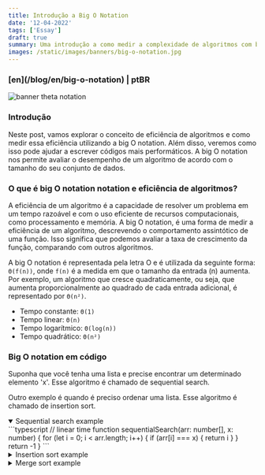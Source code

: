 ```yaml
---
title: Introdução a Big O Notation
date: '12-04-2022'
tags: ['Essay']
draft: true
summary: Uma introdução a como medir a complexidade de algoritmos com big o notation e como isso pode te ajudar a escrever código mais rápido.
images: /static/images/banners/big-o-notation.jpg
---
```


<h3>[en](/blog/en/big-o-notation) | ptBR</h3>

![banner theta notation](/static/images/banners/big-o-notation.jpg)

### Introdução

Neste post, vamos explorar o conceito de eficiência de algoritmos e como medir essa eficiência utilizando a big O notation. Além disso, veremos como isso pode ajudar a escrever códigos mais performáticos. A big O notation nos permite avaliar o desempenho de um algoritmo de acordo com o tamanho do seu conjunto de dados.

### O que é big O notation notation e eficiência de algoritmos?

A eficiência de um algoritmo é a capacidade de resolver um problema em um tempo razoável e com o uso eficiente de recursos computacionais, como processamento e memória. A big O notation, é uma forma de medir a eficiência de um algoritmo, descrevendo o comportamento assintótico de uma função. Isso significa que podemos avaliar a taxa de crescimento da função, comparando com outros algoritmos.

A big O notation é representada pela letra O e é utilizada da seguinte forma: `Θ(f(n))`, onde `f(n)` é a medida em que o tamanho da entrada (n) aumenta. Por exemplo, um algoritmo que cresce quadraticamente, ou seja, que aumenta proporcionalmente ao quadrado de cada entrada adicional, é representado por `Θ(n²)`.

- Tempo constante: `Θ(1)`
- Tempo linear: `Θ(n)`
- Tempo logarítmico: `Θ(log(n))`
- Tempo quadrático: `Θ(n²)`

### Big O notation em código

Suponha que você tenha uma lista e precise encontrar um determinado elemento 'x'. Esse algoritmo é chamado de sequential search.

Outro exemplo é quando é preciso ordenar uma lista. Esse algoritmo é chamado de insertion sort.

<details open>
<summary>Sequential search example</summary>
```typescript
// linear time
function sequentialSearch(arr: number[], x: number) {
  for (let i = 0; i < arr.length; i++) {
    if (arr[i] === x) {
      return i
    }
  }
  return -1
}
```
</details>

<details>
<summary>Insertion sort example</summary>
```typescript
// quadratic time
function insertionSort(arr: number[]) {
  for (let i = 1; i < arr.length; i++) {
    let currentVal = arr[i]
    for (var j = i - 1; j >= 0 && arr[j] > currentVal; j--) {
      arr[j + 1] = arr[j]
    }
    arr[j + 1] = currentVal

    console.log(arr)
  }

  return arr
}
```
</details>

Ambos os códigos funcionam e resolvem o problema proposto, mas um é mais performático que o outro. O primeiro código é linear, o que significa que o loop `for` será executado por uma quantidade de vezes diretamente proporcional ao tamanho do array. Isso quer dizer que, se o array tem `n` elementos, o loop será executado `n` vezes, o que pode ser representado por `Θ(n)`.

A vantagem dessa abordagem é que, em caso de arrays maiores, o código será executado mais rapidamente, pois o número de iterações é proporcional ao tamanho do array. Isso faz com que a complexidade de tempo do código seja limitada pelo tamanho do array, o que resulta em um gráfico de crescimento menos acentuado em comparação com um código de complexidade quadrática. Em outras palavras, o primeiro código é mais performático e eficiente em situações onde o array pode ser muito grande.

![image](/static/images/posts/big-o-notation.jpeg)

O segundo código é um exemplo de complexidade quadrática `Θ(n²)`. Isso significa que o loop `for` dentro do loop `for` será executado por uma quantidade de vezes proporcional ao quadrado do tamanho do array. Em outras palavras, se o array tem `n` elementos, o loop interno será executado `n * n` vezes, o que pode ser representado por `Θ(n²)`.

As implicações dessa complexidade são que, em arrays maiores, o gráfico de crescimento será mais acentuado, o que resulta em um código mais lento e mais complexo quanto maior o input.

Agora, vejamos alguns exemplos de códigos com complexidades logarítmicas `O(log(n))` e `O(n log(n))`.

Suponha que você receba uma lista de números e precise encontrar um determinado número x na lista. Para isso, pode-se utilizar o algoritmo de binary search, que tem complexidade `O(log(n))`.

Outro exemplo é quando é preciso ordenar uma lista de números de forma logarítmica. Para isso, pode-se utilizar o algoritmo de merge sort, que tem complexidade `O(n log(n))`.

Esses algoritmos são mais performáticos e eficientes do que abordagens lineares ou quadráticas em situações onde o tamanho da entrada pode ser muito grande.

<details>
<summary>Binary search example</summary>
```typescript
// O(log(n))
function binarySearch(arr: number[], x: number) {
  let left = 0
  let right = arr.length - 1

  while (left <= right) {
    let mid = Math.floor((left + right) / 2)
    if (arr[mid] === x) {
      return mid
    }
    if (arr[mid] < x) {
      left = mid + 1
    } else {
      right = mid - 1
    }
  }
  return -1
}
```
</details>

<details>
<summary>Merge sort example</summary>
```typescript
// O(n log(n))
function mergeSort(arr: number[]) {
  if (arr.length === 1) {
    return arr
  }

  let mid = Math.floor(arr.length / 2)
  let left = arr.slice(0, mid)
  let right = arr.slice(mid)

  return merge(mergeSort(left), mergeSort(right))
}

function merge(left: number[], right: number[]) {
  let result = []
  let i = 0
  let j = 0

  while (i < left.length && j < right.length) {
    if (left[i] < right[j]) {
      result.push(left[i])
      i++
    } else {
      result.push(right[j])
      j++
    }
  }

  return result.concat(left.slice(i)).concat(right.slice(j))
}
```
</details>

Ambos os exemplos são válidos, mas apresentam complexidades de tempo diferentes. O primeiro é `O(log(n))`, o que significa que o tempo de execução aumenta de forma logarítmica em relação ao tamanho do input. Em outras palavras, no pior dos casos, se o array tem 8 elementos, o algoritmo será executado 3 vezes. Por exemplo: log2(8) = 3.

O segundo exemplo, `O(n log(n))`, é uma notação que indica que o tempo de execução de um algoritmo aumenta de forma proporcional ao produto do tamanho dos dados de entrada e do logaritmo desse tamanho. Isso significa que, no pior dos casos, se o array tem 8 elementos, o algoritmo será executado 24 vezes. Por exemplo: 8 * log2(8) = 24.

No entanto, é importante lembrar que a complexidade temporal de um algoritmo não implica necessariamente em maior ou menor velocidade. É possível que um algoritmo com uma pior complexidade seja mais rápido que um algoritmo com uma melhor complexidade, dependendo do input específico. No entanto, em geral, é seguro dizer que quanto menor a complexidade, mais rápido o algoritmo será, de acordo com o que o input aumente.

Para quem quiser se aprofundar mais no assunto, recomendo a leitura do livro "Introduction to Algorithms" do Thomas H. Cormen.

#### Referências

- [Big O notation ](https://en.wikipedia.org/wiki/Big_O_notation)
- [introduction to algorithms](https://www.amazon.com.br/Introduction-Algorithms-Thomas-H-Cormen/dp/0262033844)
